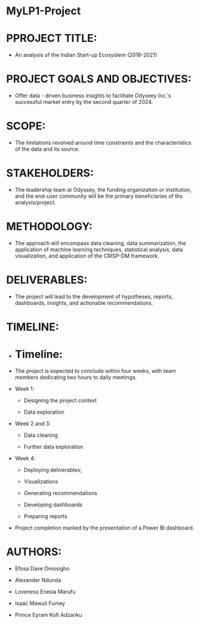 # MyLP1-Project

# PPROJECT TITLE:
* An analysis of the Indian Start-up Ecosystem (2018-2021)

# PROJECT GOALS AND OBJECTIVES:
* Offer data -  driven business insights to facilitate Odyseey Inc.'s successful market entry by the second quarter of 2024.

# SCOPE:
* The limitations revolved around time constraints and the characteristics of the data and its source.

# STAKEHOLDERS:
* The leadership team at Odyssey, the funding organization or institution, and the end-user community will be the primary beneficiaries of ths analysis/project.

# METHODOLOGY:
* The approach will encompass data cleaning, data summarization, the application of machine learning techniques, statistical analysis, data visualization, and application of the CRISP-DM framework.

# DELIVERABLES:
* The project will lead to the development of hypotheses, reports, dashboards, insights, and actionable recommendations.

# TIMELINE:
* # Timeline:

* The project is expected to conclude within four weeks, with team members dedicating two hours to daily meetings.

* Week 1:

    * Designing the project context

    * Data exploration

* Week 2 and 3:

    * Data cleaning

    * Further data exploration

* Week 4:

    * Deploying deliverables;

    * Visualizations

    * Generating recommendations

    * Developing dashboards

    * Preparing reports

* Project completion marked by the presentation of a Power BI dashboard.

# AUTHORS:
* Efosa Dave Omosigho

* Alexander Ndunda

* Loveness Enesia Marufu

* Isaac Mawuli Fumey

* Prince Eyram Kofi Adzanku 